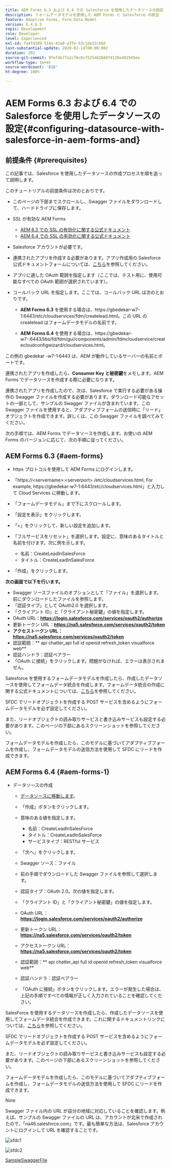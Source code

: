 ```yaml
---
title: AEM Forms 6.3 および 6.4 での Salesforce を使用したデータソースの設定
description: フォームデータモデルを使用した AEM Forms と Salesforce の統合
feature: Adaptive Forms, Form Data Model
version: 6.4,6.5
topic: Development
role: Developer
level: Experienced
exl-id: 7a4fd109-514a-41a8-a3fe-53c1de32cb6d
last-substantial-update: 2020-02-14T00:00:00Z
duration: 202
source-git-commit: 9fef4b77a2c70c8cf525d42686f4120e481945ee
workflow-type: tm+mt
source-wordcount: '816'
ht-degree: 100%

---
```


# AEM Forms 6.3 および 6.4 での Salesforce を使用したデータソースの設定{#configuring-datasource-with-salesforce-in-aem-forms-and}

## 前提条件 {#prerequisites}

この記事では、Salesforce を使用したデータソースの作成プロセスを順を追って説明します。

このチュートリアルの前提条件は次のとおりです。

* このページの下部までスクロールし、Swagger ファイルをダウンロードして、ハードドライブに保存します。
* SSL が有効な AEM Forms

   * [AEM 6.3 での SSL の有効化に関する公式ドキュメント](https://helpx.adobe.com/jp/experience-manager/6-3/sites/administering/using/ssl-by-default.html)
   * [AEM 6.4 での SSL の有効化に関する公式ドキュメント](https://helpx.adobe.com/jp/experience-manager/6-4/sites/administering/using/ssl-by-default.html)

* Salesforce アカウントが必要です。
* 連携されたアプリを作成する必要があります。アプリ作成用の Salesforce 公式ドキュメントフォームについては、[こちら](https://help.salesforce.com/articleView?id=connected_app_create.htm&amp;type=0)を参照してください。
* アプリに適した OAuth 範囲を指定します（ここでは、テスト用に、使用可能なすべての OAuth 範囲が選択されています）。
* コールバック URL を指定します。ここでは、コールバック URL は次のとおりです。

   * **AEM Forms 6.3** を使用する場合は、https://gbedekar-w7-1:6443/etc/cloudservices/fdm/createlead.html。この URL の createlead はフォームデータモデルの名前です。

   * **AEM Forms 6.4** を使用する場合は、https://gbedekar-w7-:6443/libs/fd/fdm/gui/components/admin/fdmcloudservice/createcloudconfigwizard/cloudservices.html。

この例の gbedekar -w7-1:6443 は、AEM が動作しているサーバーの名前とポートです。

連携されたアプリを作成したら、**Consumer Key と秘密鍵**&#x200B;をメモします。AEM Forms でデータソースを作成する際に必要になります。

連携されたアプリを作成したので、次は、Salesforce で実行する必要がある操作の Swagger ファイルを作成する必要があります。ダウンロード可能なアセットの一部として、サンプルの Swagger ファイルが含まれています。この Swagger ファイルを使用すると、アダプティブフォームの送信時に「リード」オブジェクトを作成できます。詳しくは、この Swagger ファイルを調べてみてください。

次の手順では、AEM Forms でデータソースを作成します。お使いの AEM Forms のバージョンに応じて、次の手順に従ってください。

## AEM Forms 6.3 {#aem-forms}

* https プロトコルを使用して AEM Forms にログインします。
* 「https://&lt;servername>:&lt;serverport> /etc/cloudservices.html, For example, https://gbedekar-w7-1:6443/etc/cloudservices.html」と入力して Cloud Services に移動します。
* 「フォームデータモデル」まで下にスクロールします。
* 「設定を表示」をクリックします。
* 「+」をクリックして、新しい設定を追加します。
* 「フルサービスをリセット」を選択します。設定に、意味のあるタイトルと名前を付けます。次に例を示します。

   * 名前：CreateLeadInSalesForce
   * タイトル：CreateLeadInSalesForce

* 「作成」をクリックします。

**次の画面で以下を行います。**

* Swagger ソースファイルのオプションとして「ファイル」を選択します。前にダウンロードしたファイルを参照します。
* 「認証タイプ」として OAuth2.0 を選択します。
* 「クライアント ID」と「クライアント秘密鍵」の値を指定します。
* OAuth URL：**https://login.salesforce.com/services/oauth2/authorize**
* 更新トークン URL：**https://na5.salesforce.com/services/oauth2/token**
* **アクセストークン URL：https://na5.salesforce.com/services/oauth2/token**
* 認証範囲：** api chatter_api full id openid refresh_token visualforce web**
* 認証ハンドラ：認証ベアラー
* 「OAuth に接続」をクリックします。問題がなければ、エラーは表示されません。

Salesforce を使用するフォームデータモデルを作成したら、作成したデータソースを使用してフォームデータ統合を作成します。フォームデータ統合の作成に関する公式ドキュメントについては、[こちら](https://helpx.adobe.com/jp/aem-forms/6-3/data-integration.html)を参照してください。

SFDC でリードオブジェクトを作成する POST サービスを含めるようにフォームデータモデルを必ず設定してください。

また、リードオブジェクトの読み取りサービスと書き込みサービスも設定する必要があります。このページの下部にあるスクリーンショットを参照してください。

フォームデータモデルを作成したら、このモデルに基づいてアダプティブフォームを作成し、フォームデータモデルの送信方法を使用して SFDC にリードを作成できます。

## AEM Forms 6.4 {#aem-forms-1}

* データソースの作成

   * [データソースに移動します](http://localhost:4502/libs/fd/fdm/gui/components/admin/fdmcloudservice/fdm.html/conf/global)。

   * 「作成」ボタンをクリックします。
   * 意味のある値を指定します。

      * 名前：CreateLeadInSalesForce
      * タイトル：CreateLeadInSalesForce
      * サービスタイプ：RESTful サービス

   * 「次へ」をクリックします。
   * Swagger ソース：ファイル
   * 前の手順でダウンロードした Swagger ファイルを参照して選択します。
   * 認証タイプ：OAuth 2.0。次の値を指定します。
   * 「クライアント ID」と「クライアント秘密鍵」の値を指定します。
   * OAuth URL：**https://login.salesforce.com/services/oauth2/authorize**
   * 更新トークン URL：**https://na5.salesforce.com/services/oauth2/token**
   * アクセストークン URL：**https://na5.salesforce.com/services/oauth2/token**
   * 認証範囲：** api chatter_api full id openid refresh_token visualforce web**
   * 認証ハンドラ：認証ベアラー
   * 「OAuth に接続」ボタンをクリックします。エラーが発生した場合は、上記の手順ですべての情報が正しく入力されていることを確認してください。

SalesForce を使用するデータソースを作成したら、作成したデータソースを使用してフォームデータ統合を作成できます。これに関するドキュメントリンクについては、[こちら](https://helpx.adobe.com/jp/experience-manager/6-4/forms/using/create-form-data-models.html)を参照してください。

SFDC でリードオブジェクトを作成する POST サービスを含めるようにフォームデータモデルを必ず設定してください。

また、リードオブジェクトの読み取りサービスと書き込みサービスも設定する必要があります。このページの下部にあるスクリーンショットを参照してください。

フォームデータモデルを作成したら、このモデルに基づいてアダプティブフォームを作成し、フォームデータモデルの送信方法を使用して SFDC にリードを作成できます。

>[!NOTE]
>
>Swagger ファイル内の URL が自分の地域に対応していることを確認します。例えば、サンプルの Swagger ファイルの URL は、アカウントが北米で作成されたので、「na46.salesforce.com」です。最も簡単な方法は、Salesforce アカウントにログインして URL を確認することです。

![sfdc1](assets/sfdc1.gif)

![sfdc2](assets/sfdc2.png)

[SampleSwaggerFile](assets/swagger-sales-force-lead.json)
